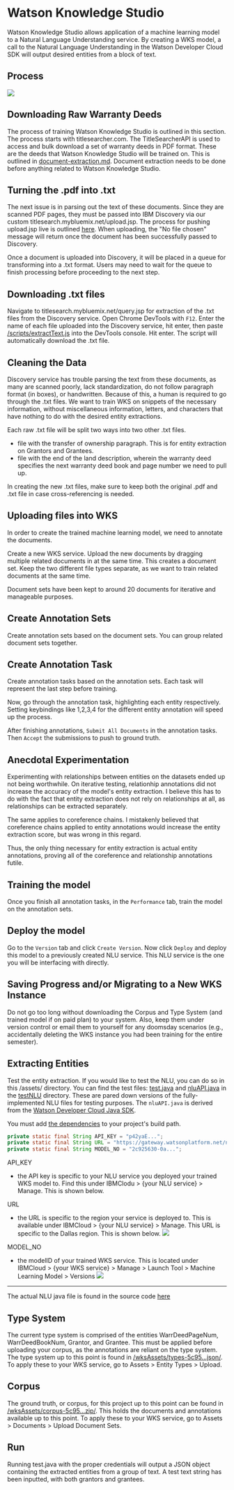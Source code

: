 # Watson Knowledge Studio
Watson Knowledge Studio allows application of a machine learning model to a Natural Language Understanding service. By creating a WKS model, a call to the Natural Language Understanding in the Watson Developer Cloud SDK will output desired entities from a block of text.

## Process
![](docs-images/process.png)
## Downloading Raw Warranty Deeds 
The process of training Watson Knowledge Studio is outlined in this section. The process starts with titlesearcher.com. The TitleSearcherAPI is used to access and bulk download a set of warranty deeds in PDF format. These are the deeds that Watson Knowledge Studio will be trained on. This is outlined in [document-extraction.md](document-extraction.md). Document extraction needs to be done before anything related to Watson Knowledge Studio. 

## Turning the .pdf into .txt
The next issue is in parsing out the text of these documents. Since they are scanned PDF pages, they must be passed into IBM Discovery via our custom titlesearch.mybluemix.net/upload.jsp. The process for pushing upload.jsp live is outlined [here](discovery.md). When uploading, the "No file chosen" message will return once the document has been successfully passed to Discovery.

Once a document is uploaded into Discovery, it will be placed in a queue for transforming into a .txt format. Users may need to wait for the queue to finish processing before proceeding to the next step. 

## Downloading .txt files
Navigate to titlesearch.mybluemix.net/query.jsp for extraction of the .txt files from the Discovery service. Open Chrome DevTools with ```F12```. Enter the name of each file uploaded into the Discovery service, hit enter, then paste [/scripts/extractText.js](scripts/extractText.js) into the DevTools console. Hit enter. The script will automatically download the .txt file.

## Cleaning the Data
Discovery service has trouble parsing the text from these documents, as many are scanned poorly, lack standardization, do not follow paragraph format (in boxes), or handwritten. Because of this, a human is required to go through the .txt files. We want to train WKS on snippets of the necessary information, without miscellaneous information, letters, and characters that have nothing to do with the desired entity extractions. 

Each raw .txt file will be split two ways into two other .txt files.
- file with the transfer of ownership paragraph. This is for entity extraction on Grantors and Grantees.
- file with the end of the land description, wherein the warranty deed specifies the next warranty deed book and page number we need to pull up. 

In creating the new .txt files, make sure to keep both the original .pdf and .txt file in case cross-referencing is needed. 

## Uploading files into WKS 
In order to create the trained machine learning model, we need to annotate the documents. 

Create a new WKS service. Upload the new documents by dragging multiple related documents in at the same time. This creates a document set. Keep the two different file types separate, as we want to train related documents at the same time. 

Document sets have been kept to around 20 documents for iterative and manageable purposes. 

## Create Annotation Sets
Create annotation sets based on the document sets. You can group related document sets together.

## Create Annotation Task
Create annotation tasks based on the annotation sets. Each task will represent the last step before training. 

Now, go through the annotation task, highlighting each entity respectively. Setting keybindings like 1,2,3,4 for the different entity annotation will speed up the process. 

After finishing annotations, ```Submit All Documents``` in the annotation tasks. Then ```Accept``` the submissions to push to ground truth.

## Anecdotal Experimentation
Experimenting with relationships between entities on the datasets ended up not being worthwhile. On iterative testing, relationhip annotations did not increase the accuracy of the model's entity extraction. I believe this has to do with the fact that entity extraction does not rely on relationships at all, as relationships can be extracted separately. 

The same applies to coreference chains. I mistakenly believed that coreference chains applied to entity annotations would increase the entity extraction score, but was wrong in this regard. 

Thus, the only thing necessary for entity extraction is actual entity annotations, proving all of the coreference and relationship annotations futile. 

## Training the model
Once you finish all annotation tasks, in the ```Performance``` tab, train the model on the annotation sets. 

## Deploy the model
Go to the ```Version``` tab and click ```Create Version```. Now click ```Deploy``` and deploy this model to a previously created NLU service. This NLU service is the one you will be interfacing with directly. 

## Saving Progress and/or Migrating to a New WKS Instance 
Do not go too long without downloading the Corpus and Type System (and trained model if on paid plan) to your system. Also, keep them under version control or email them to yourself for any doomsday scenarios (e.g., accidentally deleting the WKS instance you had been training for the entire semester).

## Extracting Entities
Test the entity extraction. If you would like to test the NLU, you can do so in this /assets/ directory. You can find the  test files: [test.java](testNLU/test.java) and [nluAPI.java](testNLU/nluAPI.java) in the [testNLU](testNLU/) directory. These are pared down versions of the fully-implemented NLU files for testing purposes. The ```nluAPI.java``` is derived from the [Watson Developer Cloud Java SDK](https://github.com/watson-developer-cloud/java-sdk/tree/master/natural-language-understanding). 

You must add [the dependencies](https://github.com/watson-developer-cloud/java-sdk#jar) to your project's build path. 

```java
private static final String API_KEY = "p42yaE...";
private static final String URL = "https://gateway.watsonplatform.net/natural-language-understanding/api/";
private static final String MODEL_NO = "2c925630-0a...";
```

API_KEY
- the API key is specific to your NLU service you deployed your trained WKS model to. Find this under IBMClodu > {your NLU service} > Manage. This is shown below.

URL
- the URL is specific to the region your service is deployed to. This is available under IBMCloud > {your NLU service} > Manage. This URL is specific to the Dallas region. This is shown below.
![](docs-images/nluCredentials.png)

MODEL_NO
- the modelID of your trained WKS service. This is located under IBMCloud > {your WKS service} > Manage > Launch Tool > Machine Learning Model > Versions 
![](docs-images/modelID.png)

---

The actual NLU java file is found in the source code [here](/src/main/java/com/seniordesign/titlesearch/NaturalLanguageUnderstandingAPI.java)

## Type System
The current type system is comprised of the entities WarrDeedPageNum, WarrDeedBookNum, Grantor, and Grantee. This must be applied before uploading your corpus, as the annotations are reliant on the type system. The type system up to this point is found in [/wksAssets/types-5c95...json/](wksAssets/types-5c953ef0-5481-11e9-9b8e-4bc9d96d3dde.json). To apply these to your WKS service, go to Assets > Entity Types > Upload.

## Corpus
The ground truth, or corpus, for this project up to this point can be found in [/wksAssets/corpus-5c95...zip/](wksAssets/corpus-5c953ef0-5481-11e9-9b8e-4bc9d96d3dde.zip/). This holds the documents and annotations available up to this point. To apply these to your WKS service, go to Assets > Documents > Upload Document Sets.

## Run
Running test.java with the proper credentials will output a JSON object containing the extracted entities from a group of text. A test text string has been inputted, with both grantors and grantees.

